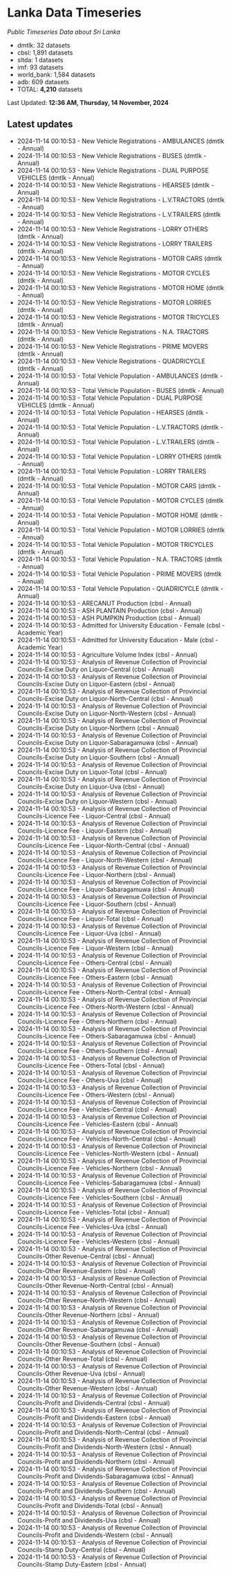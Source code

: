 # Lanka Data Timeseries
*Public Timeseries Data about Sri Lanka*

* dmtlk: 32 datasets
* cbsl: 1,891 datasets
* sltda: 1 datasets
* imf: 93 datasets
* world_bank: 1,584 datasets
* adb: 609 datasets
* TOTAL: **4,210** datasets

Last Updated: **12:36 AM, Thursday, 14 November, 2024**

## Latest updates

* 2024-11-14 00:10:53 - New Vehicle Registrations - AMBULANCES (dmtlk - Annual)
* 2024-11-14 00:10:53 - New Vehicle Registrations - BUSES (dmtlk - Annual)
* 2024-11-14 00:10:53 - New Vehicle Registrations - DUAL PURPOSE VEHICLES (dmtlk - Annual)
* 2024-11-14 00:10:53 - New Vehicle Registrations - HEARSES (dmtlk - Annual)
* 2024-11-14 00:10:53 - New Vehicle Registrations - L.V.TRACTORS (dmtlk - Annual)
* 2024-11-14 00:10:53 - New Vehicle Registrations - L.V.TRAILERS (dmtlk - Annual)
* 2024-11-14 00:10:53 - New Vehicle Registrations - LORRY OTHERS (dmtlk - Annual)
* 2024-11-14 00:10:53 - New Vehicle Registrations - LORRY TRAILERS (dmtlk - Annual)
* 2024-11-14 00:10:53 - New Vehicle Registrations - MOTOR CARS (dmtlk - Annual)
* 2024-11-14 00:10:53 - New Vehicle Registrations - MOTOR CYCLES (dmtlk - Annual)
* 2024-11-14 00:10:53 - New Vehicle Registrations - MOTOR HOME (dmtlk - Annual)
* 2024-11-14 00:10:53 - New Vehicle Registrations - MOTOR LORRIES (dmtlk - Annual)
* 2024-11-14 00:10:53 - New Vehicle Registrations - MOTOR TRICYCLES (dmtlk - Annual)
* 2024-11-14 00:10:53 - New Vehicle Registrations - N.A. TRACTORS (dmtlk - Annual)
* 2024-11-14 00:10:53 - New Vehicle Registrations - PRIME MOVERS (dmtlk - Annual)
* 2024-11-14 00:10:53 - New Vehicle Registrations - QUADRICYCLE (dmtlk - Annual)
* 2024-11-14 00:10:53 - Total Vehicle Population - AMBULANCES (dmtlk - Annual)
* 2024-11-14 00:10:53 - Total Vehicle Population - BUSES (dmtlk - Annual)
* 2024-11-14 00:10:53 - Total Vehicle Population - DUAL PURPOSE VEHICLES (dmtlk - Annual)
* 2024-11-14 00:10:53 - Total Vehicle Population - HEARSES (dmtlk - Annual)
* 2024-11-14 00:10:53 - Total Vehicle Population - L.V.TRACTORS (dmtlk - Annual)
* 2024-11-14 00:10:53 - Total Vehicle Population - L.V.TRAILERS (dmtlk - Annual)
* 2024-11-14 00:10:53 - Total Vehicle Population - LORRY OTHERS (dmtlk - Annual)
* 2024-11-14 00:10:53 - Total Vehicle Population - LORRY TRAILERS (dmtlk - Annual)
* 2024-11-14 00:10:53 - Total Vehicle Population - MOTOR CARS (dmtlk - Annual)
* 2024-11-14 00:10:53 - Total Vehicle Population - MOTOR CYCLES (dmtlk - Annual)
* 2024-11-14 00:10:53 - Total Vehicle Population - MOTOR HOME (dmtlk - Annual)
* 2024-11-14 00:10:53 - Total Vehicle Population - MOTOR LORRIES (dmtlk - Annual)
* 2024-11-14 00:10:53 - Total Vehicle Population - MOTOR TRICYCLES (dmtlk - Annual)
* 2024-11-14 00:10:53 - Total Vehicle Population - N.A. TRACTORS (dmtlk - Annual)
* 2024-11-14 00:10:53 - Total Vehicle Population - PRIME MOVERS (dmtlk - Annual)
* 2024-11-14 00:10:53 - Total Vehicle Population - QUADRICYCLE (dmtlk - Annual)
* 2024-11-14 00:10:53 - ARECANUT Production (cbsl - Annual)
* 2024-11-14 00:10:53 - ASH PLANTAIN Production (cbsl - Annual)
* 2024-11-14 00:10:53 - ASH PUMPKIN Production (cbsl - Annual)
* 2024-11-14 00:10:53 - Admitted for University Education - Female (cbsl - Academic Year)
* 2024-11-14 00:10:53 - Admitted for University Education - Male (cbsl - Academic Year)
* 2024-11-14 00:10:53 - Agriculture Volume Index (cbsl - Annual)
* 2024-11-14 00:10:53 - Analysis of Revenue Collection of Provincial Councils-Excise Duty on Liquor-Central (cbsl - Annual)
* 2024-11-14 00:10:53 - Analysis of Revenue Collection of Provincial Councils-Excise Duty on Liquor-Eastern (cbsl - Annual)
* 2024-11-14 00:10:53 - Analysis of Revenue Collection of Provincial Councils-Excise Duty on Liquor-North-Central (cbsl - Annual)
* 2024-11-14 00:10:53 - Analysis of Revenue Collection of Provincial Councils-Excise Duty on Liquor-North-Western (cbsl - Annual)
* 2024-11-14 00:10:53 - Analysis of Revenue Collection of Provincial Councils-Excise Duty on Liquor-Northern (cbsl - Annual)
* 2024-11-14 00:10:53 - Analysis of Revenue Collection of Provincial Councils-Excise Duty on Liquor-Sabaragamuwa (cbsl - Annual)
* 2024-11-14 00:10:53 - Analysis of Revenue Collection of Provincial Councils-Excise Duty on Liquor-Southern (cbsl - Annual)
* 2024-11-14 00:10:53 - Analysis of Revenue Collection of Provincial Councils-Excise Duty on Liquor-Total (cbsl - Annual)
* 2024-11-14 00:10:53 - Analysis of Revenue Collection of Provincial Councils-Excise Duty on Liquor-Uva (cbsl - Annual)
* 2024-11-14 00:10:53 - Analysis of Revenue Collection of Provincial Councils-Excise Duty on Liquor-Western (cbsl - Annual)
* 2024-11-14 00:10:53 - Analysis of Revenue Collection of Provincial Councils-Licence Fee - Liquor-Central (cbsl - Annual)
* 2024-11-14 00:10:53 - Analysis of Revenue Collection of Provincial Councils-Licence Fee - Liquor-Eastern (cbsl - Annual)
* 2024-11-14 00:10:53 - Analysis of Revenue Collection of Provincial Councils-Licence Fee - Liquor-North-Central (cbsl - Annual)
* 2024-11-14 00:10:53 - Analysis of Revenue Collection of Provincial Councils-Licence Fee - Liquor-North-Western (cbsl - Annual)
* 2024-11-14 00:10:53 - Analysis of Revenue Collection of Provincial Councils-Licence Fee - Liquor-Northern (cbsl - Annual)
* 2024-11-14 00:10:53 - Analysis of Revenue Collection of Provincial Councils-Licence Fee - Liquor-Sabaragamuwa (cbsl - Annual)
* 2024-11-14 00:10:53 - Analysis of Revenue Collection of Provincial Councils-Licence Fee - Liquor-Southern (cbsl - Annual)
* 2024-11-14 00:10:53 - Analysis of Revenue Collection of Provincial Councils-Licence Fee - Liquor-Total (cbsl - Annual)
* 2024-11-14 00:10:53 - Analysis of Revenue Collection of Provincial Councils-Licence Fee - Liquor-Uva (cbsl - Annual)
* 2024-11-14 00:10:53 - Analysis of Revenue Collection of Provincial Councils-Licence Fee - Liquor-Western (cbsl - Annual)
* 2024-11-14 00:10:53 - Analysis of Revenue Collection of Provincial Councils-Licence Fee - Others-Central (cbsl - Annual)
* 2024-11-14 00:10:53 - Analysis of Revenue Collection of Provincial Councils-Licence Fee - Others-Eastern (cbsl - Annual)
* 2024-11-14 00:10:53 - Analysis of Revenue Collection of Provincial Councils-Licence Fee - Others-North-Central (cbsl - Annual)
* 2024-11-14 00:10:53 - Analysis of Revenue Collection of Provincial Councils-Licence Fee - Others-North-Western (cbsl - Annual)
* 2024-11-14 00:10:53 - Analysis of Revenue Collection of Provincial Councils-Licence Fee - Others-Northern (cbsl - Annual)
* 2024-11-14 00:10:53 - Analysis of Revenue Collection of Provincial Councils-Licence Fee - Others-Sabaragamuwa (cbsl - Annual)
* 2024-11-14 00:10:53 - Analysis of Revenue Collection of Provincial Councils-Licence Fee - Others-Southern (cbsl - Annual)
* 2024-11-14 00:10:53 - Analysis of Revenue Collection of Provincial Councils-Licence Fee - Others-Total (cbsl - Annual)
* 2024-11-14 00:10:53 - Analysis of Revenue Collection of Provincial Councils-Licence Fee - Others-Uva (cbsl - Annual)
* 2024-11-14 00:10:53 - Analysis of Revenue Collection of Provincial Councils-Licence Fee - Others-Western (cbsl - Annual)
* 2024-11-14 00:10:53 - Analysis of Revenue Collection of Provincial Councils-Licence Fee - Vehicles-Central (cbsl - Annual)
* 2024-11-14 00:10:53 - Analysis of Revenue Collection of Provincial Councils-Licence Fee - Vehicles-Eastern (cbsl - Annual)
* 2024-11-14 00:10:53 - Analysis of Revenue Collection of Provincial Councils-Licence Fee - Vehicles-North-Central (cbsl - Annual)
* 2024-11-14 00:10:53 - Analysis of Revenue Collection of Provincial Councils-Licence Fee - Vehicles-North-Western (cbsl - Annual)
* 2024-11-14 00:10:53 - Analysis of Revenue Collection of Provincial Councils-Licence Fee - Vehicles-Northern (cbsl - Annual)
* 2024-11-14 00:10:53 - Analysis of Revenue Collection of Provincial Councils-Licence Fee - Vehicles-Sabaragamuwa (cbsl - Annual)
* 2024-11-14 00:10:53 - Analysis of Revenue Collection of Provincial Councils-Licence Fee - Vehicles-Southern (cbsl - Annual)
* 2024-11-14 00:10:53 - Analysis of Revenue Collection of Provincial Councils-Licence Fee - Vehicles-Total (cbsl - Annual)
* 2024-11-14 00:10:53 - Analysis of Revenue Collection of Provincial Councils-Licence Fee - Vehicles-Uva (cbsl - Annual)
* 2024-11-14 00:10:53 - Analysis of Revenue Collection of Provincial Councils-Licence Fee - Vehicles-Western (cbsl - Annual)
* 2024-11-14 00:10:53 - Analysis of Revenue Collection of Provincial Councils-Other Revenue-Central (cbsl - Annual)
* 2024-11-14 00:10:53 - Analysis of Revenue Collection of Provincial Councils-Other Revenue-Eastern (cbsl - Annual)
* 2024-11-14 00:10:53 - Analysis of Revenue Collection of Provincial Councils-Other Revenue-North-Central (cbsl - Annual)
* 2024-11-14 00:10:53 - Analysis of Revenue Collection of Provincial Councils-Other Revenue-North-Western (cbsl - Annual)
* 2024-11-14 00:10:53 - Analysis of Revenue Collection of Provincial Councils-Other Revenue-Northern (cbsl - Annual)
* 2024-11-14 00:10:53 - Analysis of Revenue Collection of Provincial Councils-Other Revenue-Sabaragamuwa (cbsl - Annual)
* 2024-11-14 00:10:53 - Analysis of Revenue Collection of Provincial Councils-Other Revenue-Southern (cbsl - Annual)
* 2024-11-14 00:10:53 - Analysis of Revenue Collection of Provincial Councils-Other Revenue-Total (cbsl - Annual)
* 2024-11-14 00:10:53 - Analysis of Revenue Collection of Provincial Councils-Other Revenue-Uva (cbsl - Annual)
* 2024-11-14 00:10:53 - Analysis of Revenue Collection of Provincial Councils-Other Revenue-Western (cbsl - Annual)
* 2024-11-14 00:10:53 - Analysis of Revenue Collection of Provincial Councils-Profit and Dividends-Central (cbsl - Annual)
* 2024-11-14 00:10:53 - Analysis of Revenue Collection of Provincial Councils-Profit and Dividends-Eastern (cbsl - Annual)
* 2024-11-14 00:10:53 - Analysis of Revenue Collection of Provincial Councils-Profit and Dividends-North-Central (cbsl - Annual)
* 2024-11-14 00:10:53 - Analysis of Revenue Collection of Provincial Councils-Profit and Dividends-North-Western (cbsl - Annual)
* 2024-11-14 00:10:53 - Analysis of Revenue Collection of Provincial Councils-Profit and Dividends-Northern (cbsl - Annual)
* 2024-11-14 00:10:53 - Analysis of Revenue Collection of Provincial Councils-Profit and Dividends-Sabaragamuwa (cbsl - Annual)
* 2024-11-14 00:10:53 - Analysis of Revenue Collection of Provincial Councils-Profit and Dividends-Southern (cbsl - Annual)
* 2024-11-14 00:10:53 - Analysis of Revenue Collection of Provincial Councils-Profit and Dividends-Total (cbsl - Annual)
* 2024-11-14 00:10:53 - Analysis of Revenue Collection of Provincial Councils-Profit and Dividends-Uva (cbsl - Annual)
* 2024-11-14 00:10:53 - Analysis of Revenue Collection of Provincial Councils-Profit and Dividends-Western (cbsl - Annual)
* 2024-11-14 00:10:53 - Analysis of Revenue Collection of Provincial Councils-Stamp Duty-Central (cbsl - Annual)
* 2024-11-14 00:10:53 - Analysis of Revenue Collection of Provincial Councils-Stamp Duty-Eastern (cbsl - Annual)